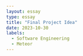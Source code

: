```yaml
---
layout: essay
type: essay
title: "Final Project Idea"
date: 2023-10-30
labels:
  - Software Engineering
  - Meteor
---
```

